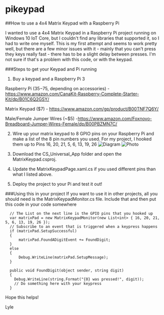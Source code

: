 # pikeypad
##How to use a 4x4 Matrix Keypad with a Raspberry Pi

I wanted to use a 4x4 Matrix Keypad in a Raspberry Pi project running on Windows 10 IoT Core, but I couldn't find any libraries that supported it, so I had to write one myself.  This is my first attempt and seems to work pretty well, but there are a few minor issues with it - mainly that you can't press they keys really fast - there has to be a slight delay between presses.  I'm not sure if that's a problem with this code, or with the keypad.  

###Steps to get your Keypad and Pi running
1. Buy a keypad and a Raspberry Pi 3

  Raspberry Pi ($35-$75, depending on accessories) - https://www.amazon.com/CanaKit-Raspberry-Complete-Starter-Kit/dp/B01C6Q2GSY/  
  
  Matrix Keypad ($7) - https://www.amazon.com/gp/product/B00TNF7Q6Y/
  
  Male/Female Jumper Wires (~$5) -https://www.amazon.com/Foxnovo-Breadboard-Jumper-Wires-Female/dp/B00PBZMN7C/
  
  
2. Wire up your matrix keypad to 8 GPIO pins on your Raspberry Pi and make a list of the 8 pin numbers you used.
   For my project, I hooked them up to Pins 16, 20, 21, 5, 6, 13, 19, 26
   ![Diagram](https://raw.githubusercontent.com/lluppes/pikeypad/master/Pi_Keypad_Wiring.png)
   ![Photo](https://raw.githubusercontent.com/lluppes/pikeypad/master/Pi_Keypad_Picture.jpg)

3. Download the CS_Universal_App folder and open the MatrixKeypad.csproj.

4. Update the MatrixKeypadPage.xaml.cs if you used different pins than what I listed above.

5. Deploy the project to your Pi and test it out!

###Using this in your project
If you want to use it in other projects, all you should need is the MatrixKeypadMonitor.cs file.  Include that and then put this code in your code somewhere
```
  // The List on the next line is the GPIO pins that you hooked up
  var matrixPad = new MatrixKeypadMonitor(new List<int> { 16, 20, 21, 5, 6, 13, 19, 26 });
  // Subscribe to an event that is triggered when a keypress happens
  if (matrixPad.SetupSuccessful)
  {
      matrixPad.FoundADigitEvent += FoundDigit;
  }
  else
  {
      Debug.WriteLine(matrixPad.SetupMessage);
  }
  
  public void FoundDigit(object sender, string digit)
  {
    Debug.WriteLine(string.Format("{0} was pressed!", digit));
    // Do something here with your keypress
  }
```

Hope this helps!

Lyle
